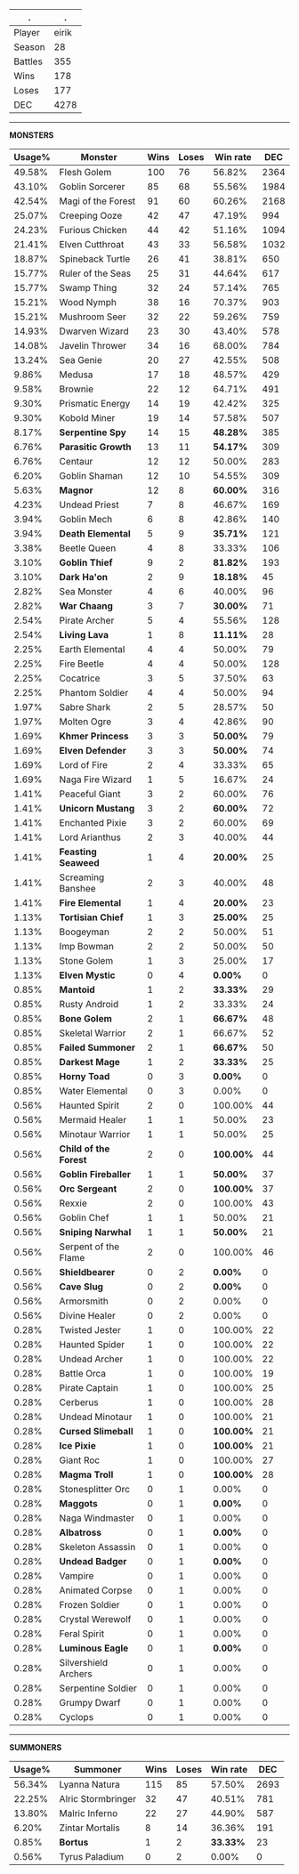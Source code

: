 .|.
|-|-
Player|eirik
Season|28
Battles|355
Wins|178
Loses|177
DEC|4278

---
**MONSTERS**

Usage%|Monster|Wins|Loses|Win rate|DEC|
-|-|-|-|-|-|
49.58%|Flesh Golem|100|76|56.82%|2364|
43.10%|Goblin Sorcerer|85|68|55.56%|1984|
42.54%|Magi of the Forest|91|60|60.26%|2168|
25.07%|Creeping Ooze|42|47|47.19%|994|
24.23%|Furious Chicken|44|42|51.16%|1094|
21.41%|Elven Cutthroat|43|33|56.58%|1032|
18.87%|Spineback Turtle|26|41|38.81%|650|
15.77%|Ruler of the Seas|25|31|44.64%|617|
15.77%|Swamp Thing|32|24|57.14%|765|
15.21%|Wood Nymph|38|16|70.37%|903|
15.21%|Mushroom Seer|32|22|59.26%|759|
14.93%|Dwarven Wizard|23|30|43.40%|578|
14.08%|Javelin Thrower|34|16|68.00%|784|
13.24%|Sea Genie|20|27|42.55%|508|
9.86%|Medusa|17|18|48.57%|429|
9.58%|Brownie|22|12|64.71%|491|
9.30%|Prismatic Energy|14|19|42.42%|325|
9.30%|Kobold Miner|19|14|57.58%|507|
8.17%|**Serpentine Spy**|14|15|**48.28%**|385|
6.76%|**Parasitic Growth**|13|11|**54.17%**|309|
6.76%|Centaur|12|12|50.00%|283|
6.20%|Goblin Shaman|12|10|54.55%|309|
5.63%|**Magnor**|12|8|**60.00%**|316|
4.23%|Undead Priest|7|8|46.67%|169|
3.94%|Goblin Mech|6|8|42.86%|140|
3.94%|**Death Elemental**|5|9|**35.71%**|121|
3.38%|Beetle Queen|4|8|33.33%|106|
3.10%|**Goblin Thief**|9|2|**81.82%**|193|
3.10%|**Dark Ha'on**|2|9|**18.18%**|45|
2.82%|Sea Monster|4|6|40.00%|96|
2.82%|**War Chaang**|3|7|**30.00%**|71|
2.54%|Pirate Archer|5|4|55.56%|128|
2.54%|**Living Lava**|1|8|**11.11%**|28|
2.25%|Earth Elemental|4|4|50.00%|79|
2.25%|Fire Beetle|4|4|50.00%|128|
2.25%|Cocatrice|3|5|37.50%|63|
2.25%|Phantom Soldier|4|4|50.00%|94|
1.97%|Sabre Shark|2|5|28.57%|50|
1.97%|Molten Ogre|3|4|42.86%|90|
1.69%|**Khmer Princess**|3|3|**50.00%**|79|
1.69%|**Elven Defender**|3|3|**50.00%**|74|
1.69%|Lord of Fire|2|4|33.33%|65|
1.69%|Naga Fire Wizard|1|5|16.67%|24|
1.41%|Peaceful Giant|3|2|60.00%|76|
1.41%|**Unicorn Mustang**|3|2|**60.00%**|72|
1.41%|Enchanted Pixie|3|2|60.00%|69|
1.41%|Lord Arianthus|2|3|40.00%|44|
1.41%|**Feasting Seaweed**|1|4|**20.00%**|25|
1.41%|Screaming Banshee|2|3|40.00%|48|
1.41%|**Fire Elemental**|1|4|**20.00%**|23|
1.13%|**Tortisian Chief**|1|3|**25.00%**|25|
1.13%|Boogeyman|2|2|50.00%|51|
1.13%|Imp Bowman|2|2|50.00%|50|
1.13%|Stone Golem|1|3|25.00%|17|
1.13%|**Elven Mystic**|0|4|**0.00%**|0|
0.85%|**Mantoid**|1|2|**33.33%**|29|
0.85%|Rusty Android|1|2|33.33%|24|
0.85%|**Bone Golem**|2|1|**66.67%**|48|
0.85%|Skeletal Warrior|2|1|66.67%|52|
0.85%|**Failed Summoner**|2|1|**66.67%**|50|
0.85%|**Darkest Mage**|1|2|**33.33%**|25|
0.85%|**Horny Toad**|0|3|**0.00%**|0|
0.85%|Water Elemental|0|3|0.00%|0|
0.56%|Haunted Spirit|2|0|100.00%|44|
0.56%|Mermaid Healer|1|1|50.00%|23|
0.56%|Minotaur Warrior|1|1|50.00%|25|
0.56%|**Child of the Forest**|2|0|**100.00%**|44|
0.56%|**Goblin Fireballer**|1|1|**50.00%**|37|
0.56%|**Orc Sergeant**|2|0|**100.00%**|37|
0.56%|Rexxie|2|0|100.00%|43|
0.56%|Goblin Chef|1|1|50.00%|21|
0.56%|**Sniping Narwhal**|1|1|**50.00%**|21|
0.56%|Serpent of the Flame|2|0|100.00%|46|
0.56%|**Shieldbearer**|0|2|**0.00%**|0|
0.56%|**Cave Slug**|0|2|**0.00%**|0|
0.56%|Armorsmith|0|2|0.00%|0|
0.56%|Divine Healer|0|2|0.00%|0|
0.28%|Twisted Jester|1|0|100.00%|22|
0.28%|Haunted Spider|1|0|100.00%|22|
0.28%|Undead Archer|1|0|100.00%|22|
0.28%|Battle Orca|1|0|100.00%|19|
0.28%|Pirate Captain|1|0|100.00%|25|
0.28%|Cerberus|1|0|100.00%|28|
0.28%|Undead Minotaur|1|0|100.00%|21|
0.28%|**Cursed Slimeball**|1|0|**100.00%**|21|
0.28%|**Ice Pixie**|1|0|**100.00%**|21|
0.28%|Giant Roc|1|0|100.00%|27|
0.28%|**Magma Troll**|1|0|**100.00%**|28|
0.28%|Stonesplitter Orc|0|1|0.00%|0|
0.28%|**Maggots**|0|1|**0.00%**|0|
0.28%|Naga Windmaster|0|1|0.00%|0|
0.28%|**Albatross**|0|1|**0.00%**|0|
0.28%|Skeleton Assassin|0|1|0.00%|0|
0.28%|**Undead Badger**|0|1|**0.00%**|0|
0.28%|Vampire|0|1|0.00%|0|
0.28%|Animated Corpse|0|1|0.00%|0|
0.28%|Frozen Soldier|0|1|0.00%|0|
0.28%|Crystal Werewolf|0|1|0.00%|0|
0.28%|Feral Spirit|0|1|0.00%|0|
0.28%|**Luminous Eagle**|0|1|**0.00%**|0|
0.28%|Silvershield Archers|0|1|0.00%|0|
0.28%|Serpentine Soldier|0|1|0.00%|0|
0.28%|Grumpy Dwarf|0|1|0.00%|0|
0.28%|Cyclops|0|1|0.00%|0|

---
**SUMMONERS**

Usage%|Summoner|Wins|Loses|Win rate|DEC|
-|-|-|-|-|-|
56.34%|Lyanna Natura|115|85|57.50%|2693|
22.25%|Alric Stormbringer|32|47|40.51%|781|
13.80%|Malric Inferno|22|27|44.90%|587|
6.20%|Zintar Mortalis|8|14|36.36%|191|
0.85%|**Bortus**|1|2|**33.33%**|23|
0.56%|Tyrus Paladium|0|2|0.00%|0|
